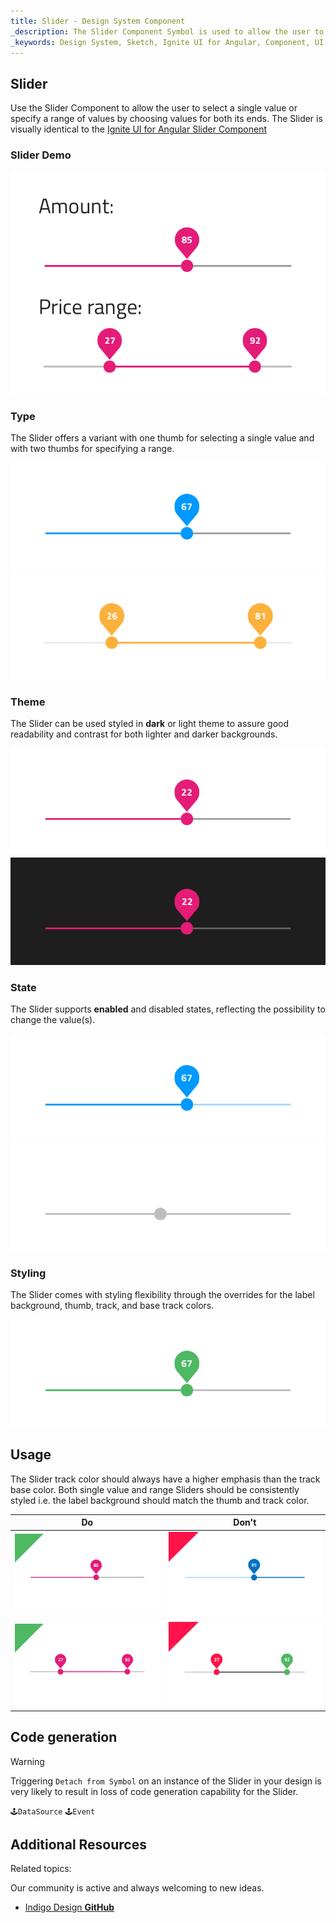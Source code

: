 ```yaml
---
title: Slider - Design System Component
_description: The Slider Component Symbol is used to allow the user to select a single value or a range. 
_keywords: Design System, Sketch, Ignite UI for Angular, Component, UI Library, Widgets
---
```


## Slider

Use the Slider Component to allow the user to select a single value or specify a range of values by choosing values for both its ends. The Slider is visually identical to the [Ignite UI for Angular Slider Component](https://www.infragistics.com/products/ignite-ui-angular/angular/components/slider.html)

### Slider Demo

![](../images/slider_demo.png)

### Type

The Slider offers a variant with one thumb for selecting a single value and with two thumbs for specifying a range.

![](../images/slider_one-thumb.png)
![](../images/slider_two-thumb.png)

### Theme

The Slider can be used styled in **dark** or light theme to assure good readability and contrast for both lighter and darker backgrounds.

![](../images/slider_dark.png)
![](../images/slider_light.png)

### State

The Slider supports **enabled** and disabled states, reflecting the possibility to change the value(s).

![](../images/slider_enabled.png)
![](../images/slider_disabled.png)

### Styling

The Slider comes with styling flexibility through the overrides for the label background, thumb, track, and base track colors.

![](../images/slider_styling.png)

## Usage

The Slider track color should always have a higher emphasis than the track base color. Both single value and range Sliders should be consistently styled i.e. the label background should match the thumb and track color.

| Do                            | Don't                           |
| ----------------------------- | ------------------------------- |
| ![](../images/slider_do1.png) | ![](../images/slider_dont1.png) |
| ![](../images/slider_do2.png) | ![](../images/slider_dont2.png) |

## Code generation

> [!WARNING]
> Triggering `Detach from Symbol` on an instance of the Slider in your design is very likely to result in loss of code generation capability for the Slider.

`🕹️DataSource`
`🕹️Event`

## Additional Resources

Related topics:

Our community is active and always welcoming to new ideas.

- [Indigo Design **GitHub**](https://github.com/IgniteUI/design-system-docfx)

